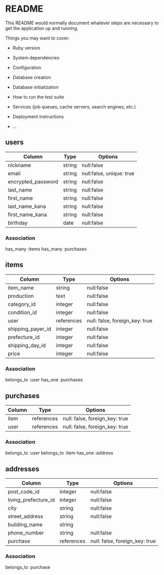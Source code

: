 # README

This README would normally document whatever steps are necessary to get the
application up and running.

Things you may want to cover:

* Ruby version

* System dependencies

* Configuration

* Database creation

* Database initialization

* How to run the test suite

* Services (job queues, cache servers, search engines, etc.)

* Deployment instructions

* ...


## users


| Column              | Type   | Options                  | 
| ------------------- | ------ | ------------------------ | 
| nickname            | string | null:false               | 
| email               | string | null:false, unique: true | 
| encrypted_password  | string | null:false               | 
| last_name           | string | null:false               | 
| first_name          | string | null:false               | 
| last_name_kana      | string | null:false               | 
| first_name_kana     | string | null:false               | 
| birthday            | date   | null:false               | 



### Association
has_many :items
has_many :purchases




## items

| Column            | Type       | Options                        | 
| ----------------- | ---------- | ------------------------------ | 
| item_name         | string     | null:false                     | 
| production        | text       | null:false                     | 
| category_id       | integer    | null:false                     | 
| condition_id      | integer    | null:false                     | 
| user              | references | null: false, foreign_key: true | 
| shipping_payer_id | integer    | null:false                     | 
| prefecture_id     | integer    | null:false                     | 
| shipping_day_id   | integer    | null:false                     | 
| price             | integer    | null:false                     | 



### Association
belongs_to :user
has_one :purchases





## purchases


| Column     | Type       | Options                        | 
| ---------- | ---------- | ------------------------------ | 
| item       | references | null: false, foreign_key: true |  
| user       | references | null: false, foreign_key: true | 



### Association
belongs_to :user
belongs_to :item
has_one :address




## addresses

| Column               | Type        | Options                        | 
| -------------------- | ----------- | ------------------------------ | 
| post_code_id         | integer     | null:false                     | 
| living_prefecture_id | integer     | null:false                     | 
| city                 | string      | null:false                     | 
| street_address       | string      | null:false                     | 
| building_name        | string      |                                | 
| phone_number         | string      | null:false                     | 
| purchase             | references  | null: false, foreign_key: true |

### Association
belongs_to :purchase







